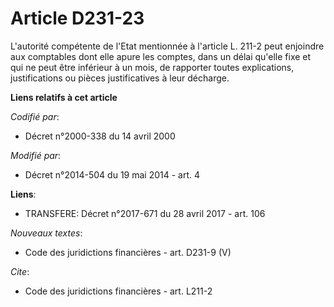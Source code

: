 # Article D231-23

L'autorité compétente de l'Etat mentionnée à l'article L. 211-2 peut enjoindre aux comptables dont elle apure les comptes,
dans un délai qu'elle fixe et qui ne peut être inférieur à un mois, de rapporter toutes explications, justifications ou
pièces justificatives à leur décharge.

**Liens relatifs à cet article**

_Codifié par_:

  - Décret n°2000-338 du 14 avril 2000

_Modifié par_:

  - Décret n°2014-504 du 19 mai 2014 - art. 4

**Liens**:

  - TRANSFERE: Décret n°2017-671 du 28 avril 2017 - art. 106

_Nouveaux textes_:

  - Code des juridictions financières - art. D231-9 (V)

_Cite_:

  - Code des juridictions financières - art. L211-2
